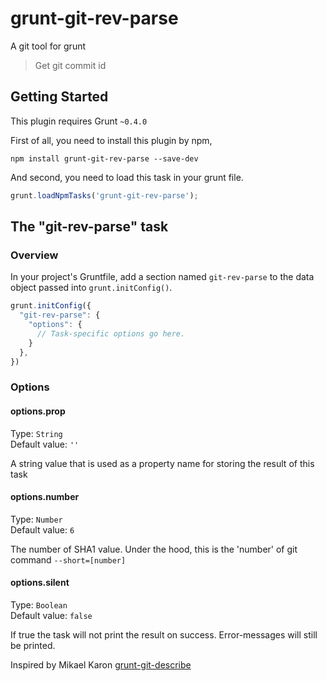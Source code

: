 grunt-git-rev-parse
===================

A git tool for grunt 

> Get git commit id

## Getting Started
This plugin requires Grunt `~0.4.0`

First of all, you need to install this plugin by npm,
```shell
npm install grunt-git-rev-parse --save-dev
```
And second, you need to load this task in your grunt file.
```js
grunt.loadNpmTasks('grunt-git-rev-parse');
```

## The "git-rev-parse" task

### Overview
In your project's Gruntfile, add a section named `git-rev-parse` to the data object passed into `grunt.initConfig()`.

```js
grunt.initConfig({
  "git-rev-parse": {
    "options": {
      // Task-specific options go here.
    }
  },
})
```

### Options

#### options.prop
Type: `String`  
Default value: `''`

A string value that is used as a property name for storing the result of this task

#### options.number
Type: `Number`  
Default value: `6`

The number of SHA1 value. Under the hood, this is the 'number' of git command `--short=[number]`

#### options.silent
Type: `Boolean`  
Default value: `false`

If true the task will not print the result on success. Error-messages will still be printed.


Inspired by Mikael Karon [grunt-git-describe](https://github.com/mikaelkaron/grunt-git-describe)
